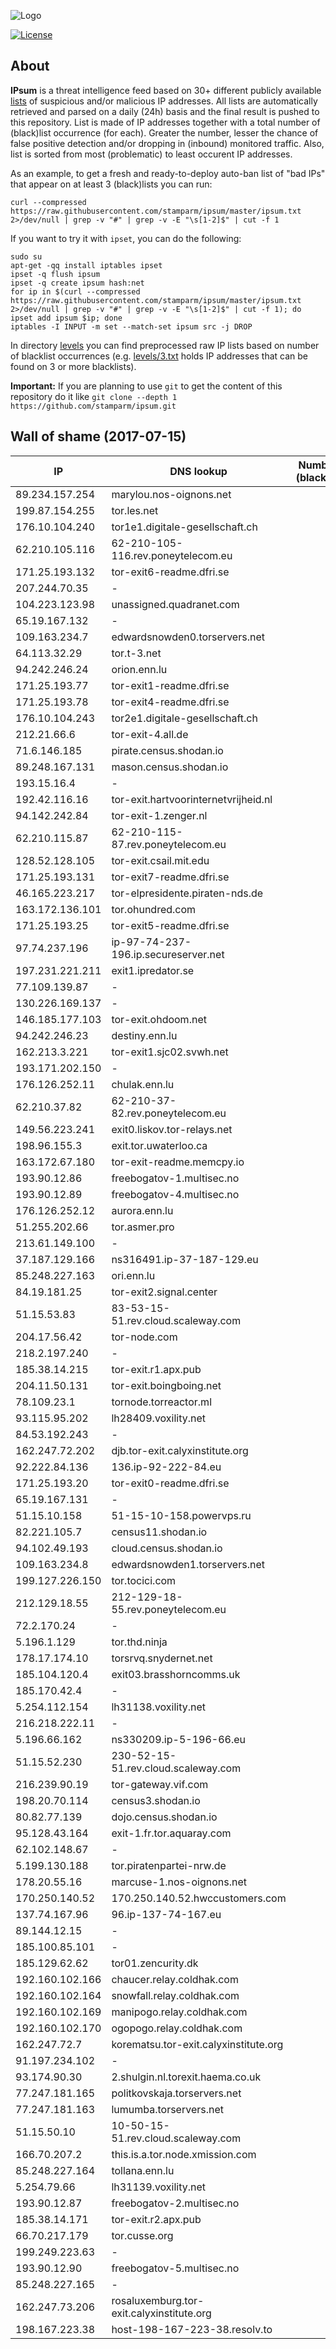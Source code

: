 ![Logo](logo.png)

[![License](https://img.shields.io/badge/license-Public_domain-red.svg)](https://wiki.creativecommons.org/wiki/Public_domain)

About
----

**IPsum** is a threat intelligence feed based on 30+ different publicly available [lists](https://github.com/stamparm/maltrail) of suspicious and/or malicious IP addresses. All lists are automatically retrieved and parsed on a daily (24h) basis and the final result is pushed to this repository. List is made of IP addresses together with a total number of (black)list occurrence (for each). Greater the number, lesser the chance of false positive detection and/or dropping in (inbound) monitored traffic. Also, list is sorted from most (problematic) to least occurent IP addresses.

As an example, to get a fresh and ready-to-deploy auto-ban list of "bad IPs" that appear on at least 3 (black)lists you can run:

```
curl --compressed https://raw.githubusercontent.com/stamparm/ipsum/master/ipsum.txt 2>/dev/null | grep -v "#" | grep -v -E "\s[1-2]$" | cut -f 1
```

If you want to try it with `ipset`, you can do the following:

```
sudo su
apt-get -qq install iptables ipset
ipset -q flush ipsum
ipset -q create ipsum hash:net
for ip in $(curl --compressed https://raw.githubusercontent.com/stamparm/ipsum/master/ipsum.txt 2>/dev/null | grep -v "#" | grep -v -E "\s[1-2]$" | cut -f 1); do ipset add ipsum $ip; done
iptables -I INPUT -m set --match-set ipsum src -j DROP
```

In directory [levels](levels) you can find preprocessed raw IP lists based on number of blacklist occurrences (e.g. [levels/3.txt](levels/3.txt) holds IP addresses that can be found on 3 or more blacklists).

**Important:** If you are planning to use `git` to get the content of this repository do it like `git clone --depth 1 https://github.com/stamparm/ipsum.git`

Wall of shame (2017-07-15)
----

|IP|DNS lookup|Number of (black)lists|
|---|---|--:|
89.234.157.254|marylou.nos-oignons.net|11
199.87.154.255|tor.les.net|11
176.10.104.240|tor1e1.digitale-gesellschaft.ch|11
62.210.105.116|62-210-105-116.rev.poneytelecom.eu|11
171.25.193.132|tor-exit6-readme.dfri.se|10
207.244.70.35|-|10
104.223.123.98|unassigned.quadranet.com|10
65.19.167.132|-|10
109.163.234.7|edwardsnowden0.torservers.net|10
64.113.32.29|tor.t-3.net|10
94.242.246.24|orion.enn.lu|10
171.25.193.77|tor-exit1-readme.dfri.se|10
171.25.193.78|tor-exit4-readme.dfri.se|10
176.10.104.243|tor2e1.digitale-gesellschaft.ch|10
212.21.66.6|tor-exit-4.all.de|10
71.6.146.185|pirate.census.shodan.io|10
89.248.167.131|mason.census.shodan.io|10
193.15.16.4|-|10
192.42.116.16|tor-exit.hartvoorinternetvrijheid.nl|10
94.142.242.84|tor-exit-1.zenger.nl|9
62.210.115.87|62-210-115-87.rev.poneytelecom.eu|9
128.52.128.105|tor-exit.csail.mit.edu|9
171.25.193.131|tor-exit7-readme.dfri.se|9
46.165.223.217|tor-elpresidente.piraten-nds.de|9
163.172.136.101|tor.ohundred.com|9
171.25.193.25|tor-exit5-readme.dfri.se|9
97.74.237.196|ip-97-74-237-196.ip.secureserver.net|9
197.231.221.211|exit1.ipredator.se|9
77.109.139.87|-|9
130.226.169.137|-|9
146.185.177.103|tor-exit.ohdoom.net|9
94.242.246.23|destiny.enn.lu|9
162.213.3.221|tor-exit1.sjc02.svwh.net|9
193.171.202.150|-|9
176.126.252.11|chulak.enn.lu|9
62.210.37.82|62-210-37-82.rev.poneytelecom.eu|9
149.56.223.241|exit0.liskov.tor-relays.net|9
198.96.155.3|exit.tor.uwaterloo.ca|9
163.172.67.180|tor-exit-readme.memcpy.io|9
193.90.12.86|freebogatov-1.multisec.no|9
193.90.12.89|freebogatov-4.multisec.no|9
176.126.252.12|aurora.enn.lu|9
51.255.202.66|tor.asmer.pro|9
213.61.149.100|-|9
37.187.129.166|ns316491.ip-37-187-129.eu|9
85.248.227.163|ori.enn.lu|9
84.19.181.25|tor-exit2.signal.center|8
51.15.53.83|83-53-15-51.rev.cloud.scaleway.com|8
204.17.56.42|tor-node.com|8
218.2.197.240|-|8
185.38.14.215|tor-exit.r1.apx.pub|8
204.11.50.131|tor-exit.boingboing.net|8
78.109.23.1|tornode.torreactor.ml|8
93.115.95.202|lh28409.voxility.net|8
84.53.192.243|-|8
162.247.72.202|djb.tor-exit.calyxinstitute.org|8
92.222.84.136|136.ip-92-222-84.eu|8
171.25.193.20|tor-exit0-readme.dfri.se|8
65.19.167.131|-|8
51.15.10.158|51-15-10-158.powervps.ru|8
82.221.105.7|census11.shodan.io|8
94.102.49.193|cloud.census.shodan.io|8
109.163.234.8|edwardsnowden1.torservers.net|8
199.127.226.150|tor.tocici.com|8
212.129.18.55|212-129-18-55.rev.poneytelecom.eu|8
72.2.170.24|-|8
5.196.1.129|tor.thd.ninja|8
178.17.174.10|torsrvq.snydernet.net|8
185.104.120.4|exit03.brasshorncomms.uk|8
185.170.42.4|-|8
5.254.112.154|lh31138.voxility.net|8
216.218.222.11|-|8
5.196.66.162|ns330209.ip-5-196-66.eu|8
51.15.52.230|230-52-15-51.rev.cloud.scaleway.com|8
216.239.90.19|tor-gateway.vif.com|8
198.20.70.114|census3.shodan.io|8
80.82.77.139|dojo.census.shodan.io|8
95.128.43.164|exit-1.fr.tor.aquaray.com|8
62.102.148.67|-|8
5.199.130.188|tor.piratenpartei-nrw.de|8
178.20.55.16|marcuse-1.nos-oignons.net|8
170.250.140.52|170.250.140.52.hwccustomers.com|8
137.74.167.96|96.ip-137-74-167.eu|8
89.144.12.15|-|8
185.100.85.101|-|8
185.129.62.62|tor01.zencurity.dk|8
192.160.102.166|chaucer.relay.coldhak.com|8
192.160.102.164|snowfall.relay.coldhak.com|8
192.160.102.169|manipogo.relay.coldhak.com|8
192.160.102.170|ogopogo.relay.coldhak.com|8
162.247.72.7|korematsu.tor-exit.calyxinstitute.org|8
91.197.234.102|-|8
93.174.90.30|2.shulgin.nl.torexit.haema.co.uk|8
77.247.181.165|politkovskaja.torservers.net|8
77.247.181.163|lumumba.torservers.net|8
51.15.50.10|10-50-15-51.rev.cloud.scaleway.com|8
166.70.207.2|this.is.a.tor.node.xmission.com|8
85.248.227.164|tollana.enn.lu|8
5.254.79.66|lh31139.voxility.net|8
193.90.12.87|freebogatov-2.multisec.no|8
185.38.14.171|tor-exit.r2.apx.pub|8
66.70.217.179|tor.cusse.org|8
199.249.223.63|-|8
193.90.12.90|freebogatov-5.multisec.no|8
85.248.227.165|-|8
162.247.73.206|rosaluxemburg.tor-exit.calyxinstitute.org|8
198.167.223.38|host-198-167-223-38.resolv.to|8

